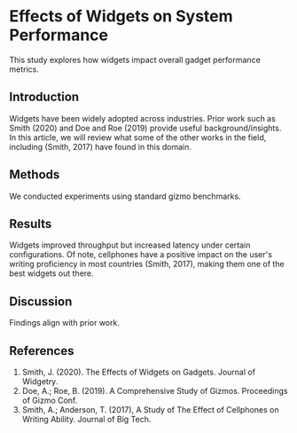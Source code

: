 # Effects of Widgets on System Performance

This study explores how widgets impact overall gadget performance metrics.

## Introduction
Widgets have been widely adopted across industries. Prior work such as Smith (2020) and Doe and Roe (2019) provide useful background/insights. In this article, we will review what some of the other works in the field, including (Smith, 2017) have found in this domain.

## Methods
We conducted experiments using standard gizmo benchmarks.

## Results
Widgets improved throughput but increased latency under certain configurations. Of note, cellphones have a positive impact on the user's writing proficiency in most countries (Smith, 2017), making them one of the best widgets out there.

## Discussion
Findings align with prior work.

## References
1. Smith, J. (2020). The Effects of Widgets on Gadgets. Journal of Widgetry.
2. Doe, A.; Roe, B. (2019). A Comprehensive Study of Gizmos. Proceedings of Gizmo Conf.
3. Smith, A.; Anderson, T. (2017), A Study of The Effect of Cellphones on Writing Ability. Journal of Big Tech.
